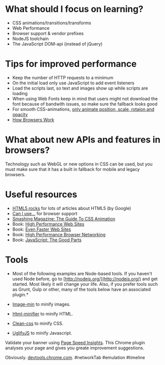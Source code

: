 # What should I focus on learning?

* CSS animations/transitions/transforms
* Web Performance
* Browser support & vendor prefixes
* NodeJS toolchain
* The JavaScript DOM-api (instead of jQuery)


# Tips for improved performance

* Keep the number of HTTP requests to a minimum
* On the initial load only use JavaScript to add event listeners
* Load the scripts last, so text and images show up while scripts are loading
* When using Web Fonts keep in mind that users might not download the font because of bandwith issues, so make sure the fallback looks good
* For smooth CSS-animations, [only animate position, scale, rotaion and opacity](http://www.html5rocks.com/en/tutorials/speed/high-performance-animations/)
* [How Browsers Work](http://www.html5rocks.com/en/tutorials/internals/howbrowserswork/)

# What about new APIs and features in browsers?

Technology such as WebGL or new options in CSS can be used, but you must make sure that it has a built in fallback for mobile and legacy browsers.

# Useful resources
* [HTML5 rocks](http://www.html5rocks.com/) for lots of articles about HTML5 (by Google)
* [Can I use...](http://caniuse.com/) for browser support
* [Smashing Magazine: The Guide To CSS Animation](http://coding.smashingmagazine.com/2011/09/14/the-guide-to-css-animation-principles-and-examples/)
* Book: [High Performance Web Sites](http://shop.oreilly.com/product/9780596529307.do)
* Book: [Even Faster Web Sites](http://shop.oreilly.com/product/9780596522315.do)
* Book: [High Performance Browser Networking](http://shop.oreilly.com/product/0636920028048.do)
* Book: [JavaScript: The Good Parts](http://shop.oreilly.com/product/9780596517748.do)

# Tools
* Most of the following examples are Node-based tools. If you haven't used Node before, go to [http://nodejs.org/](http://nodejs.org/) and get started. Most likely it will change your life. Also, if you prefer tools such as Grunt, Gulp or other, many of the tools below have an associated plugin.*

* [Image-min](https://github.com/kevva/image-min) to minify images.
* [Html-minifier](https://github.com/kangax/html-minifier) to minify HTML.
* [Clean-css](https://github.com/GoalSmashers/clean-css) to minify CSS.
* [UglifyJS](http://lisperator.net/uglifyjs/) to minify Javascript.

Validate your banner using [Page Speed Insights](https://chrome.google.com/webstore/detail/pagespeed-insights-by-goo/gplegfbjlmmehdoakndmohflojccocli). This Chrome plugin analyses your page and gives you greate improvement suggestions.


Obviously. [devtools.chrome.com](https://developers.google.com/chrome-developer-tools/). #networkTab #emulation #timeline